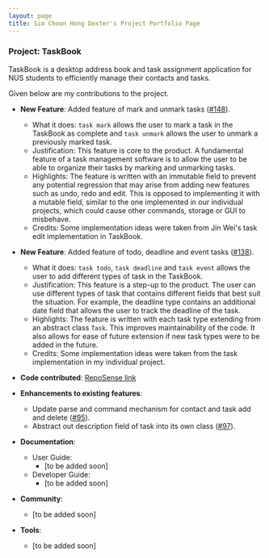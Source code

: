 ```yaml
---
layout: page
title: Sim Choon Hong Dexter's Project Portfolio Page
---
```


### Project: TaskBook

TaskBook is a desktop address book and task assignment application for NUS students to efficiently manage their contacts and tasks.

Given below are my contributions to the project.

* **New Feature**: Added feature of mark and unmark tasks ([#148](https://github.com/AY2223S1-CS2103T-T13-4/tp/pull/148)).
    * What it does: `task mark` allows the user to mark a task in the TaskBook as complete and `task unmark` allows the user to unmark a previously marked task.
    * Justification: This feature is core to the product. A fundamental feature of a task management software is to allow the user to be able to organize their tasks by marking and unmarking tasks.
    * Highlights: The feature is written with an immutable field to prevent any potential regression that may arise from adding new features such as undo, redo and edit. This is opposed to implementing it with a mutable field, similar to the one implemented in our individual projects, which could cause other commands, storage or GUI to misbehave.
    * Credits: Some implementation ideas were taken from Jin Wei's task edit implementation in TaskBook.

* **New Feature**: Added feature of todo, deadline and event tasks ([#138](https://github.com/AY2223S1-CS2103T-T13-4/tp/pull/138)).
    * What it does: `task todo`, `task deadline` and `task event` allows the user to add different types of task in the TaskBook.
    * Justification: This feature is a step-up to the product. The user can use different types of task that contains different fields that best suit the situation. For example, the deadline type contains an additional date field that allows the user to track the deadline of the task.
    * Highlights: The feature is written with each task type extending from an abstract class `Task`. This improves maintainability of the code. It also allows for ease of future extension if new task types were to be added in the future.
    * Credits: Some implementation ideas were taken from the task implementation in my individual project.

* **Code contributed**: [RepoSense link](https://nus-cs2103-ay2223s1.github.io/tp-dashboard/?search=dexter-sim&breakdown=true)

* **Enhancements to existing features**:
    * Update parse and command mechanism for contact and task add and delete ([#95](https://github.com/AY2223S1-CS2103T-T13-4/tp/pull/95)).
    * Abstract out description field of task into its own class ([#97](https://github.com/AY2223S1-CS2103T-T13-4/tp/pull/97)).

* **Documentation**:
    * User Guide:
        * [to be added soon]
    * Developer Guide:
        * [to be added soon]

* **Community**:
    * [to be added soon]

* **Tools**:
    * [to be added soon]
